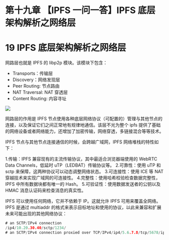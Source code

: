 # 第十九章 【IPFS 一问一答】IPFS 底层架构解析之网络层

# 19 IPFS 底层架构解析之网络层

网路层也就是 IPFS 的 libp2p 模块。该模块下包含：

*   Transports：传输层
*   Discovery：网络发现层
*   Peer Routing: 节点路由
*   NAT Traversal: NAT 穿透层
*   Content Routing: 内容寻址

![](img/a3c30d565e0cf7ca7fecfe2a9adbbaa3.jpg)

网路层的作用是 IPFS 节点使用各种底层网络协议（可配置的）管理与其他节点的连接，以及保证它们之间正常地有规律地通信。该层不光为整个 ipfs 提供了基础的网络设备或者网络能力，还增加了加密传输，网络穿透，多链接混合等等技术。

IPFS 节点与其他节点连接通信的时候，会跨越广域网，IPFS 网络堆栈的特性如下：

1.传输：IPFS 兼容现有的主流传输协议，其中最适合浏览器端使用的 WebRTC Data Channels，低延时 uTP（LEDBAT）传输协议等。 2.可靠性：使用 uTP 和 sctp 来保障，这两种协议可以动态调整网络状态。 3.可连接性：使用 ICE 等 NAT 穿越技术来实现广域网的可连接性。 4.完整性：使用哈希校验检查数据完整性，IPFS 中所有数据块都有唯一的 Hash。 5.可验证性：使用数据发送者的公钥以及 HMAC 消息认证码来检查消息的真实性。

IPFS 可以使用任何网络，它并不依赖于 IP。这就允许 IPFS 可用来覆盖全网络。IPFS 是通过 multiaddr 的格式来表示目标地址和使用的协议，以此来兼容和扩展未来可能出现的其他网络协议：

```go
# an SCTP/IPv4 connection
/ip4/10.20.30.40/sctp/1234/
# an SCTP/IPv4 connection proxied over TCP/IPv4/ip4/5.6.7.8/tcp/5678/ip4/1.2 .3.4/sctp/1234/
```